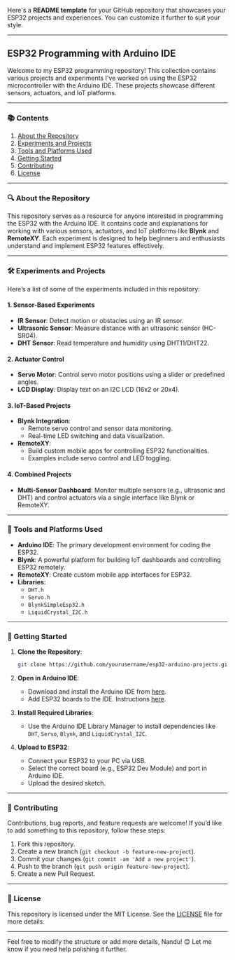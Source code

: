 Here's a **README template** for your GitHub repository that showcases your ESP32 projects and experiences. You can customize it further to suit your style.

---

## **ESP32 Programming with Arduino IDE**

Welcome to my ESP32 programming repository! This collection contains various projects and experiments I've worked on using the ESP32 microcontroller with the Arduino IDE. These projects showcase different sensors, actuators, and IoT platforms.

---

### **📚 Contents**
1. [About the Repository](#about-the-repository)
2. [Experiments and Projects](#experiments-and-projects)
3. [Tools and Platforms Used](#tools-and-platforms-used)
4. [Getting Started](#getting-started)
5. [Contributing](#contributing)
6. [License](#license)

---

### **🔍 About the Repository**

This repository serves as a resource for anyone interested in programming the ESP32 with the Arduino IDE. It contains code and explanations for working with various sensors, actuators, and IoT platforms like **Blynk** and **RemoteXY**. Each experiment is designed to help beginners and enthusiasts understand and implement ESP32 features effectively.

---

### **🛠️ Experiments and Projects**

Here’s a list of some of the experiments included in this repository:

#### **1. Sensor-Based Experiments**
- **IR Sensor**: Detect motion or obstacles using an IR sensor.
- **Ultrasonic Sensor**: Measure distance with an ultrasonic sensor (HC-SR04).
- **DHT Sensor**: Read temperature and humidity using DHT11/DHT22.

#### **2. Actuator Control**
- **Servo Motor**: Control servo motor positions using a slider or predefined angles.
- **LCD Display**: Display text on an I2C LCD (16x2 or 20x4).

#### **3. IoT-Based Projects**
- **Blynk Integration**: 
  - Remote servo control and sensor data monitoring.
  - Real-time LED switching and data visualization.
- **RemoteXY**:
  - Build custom mobile apps for controlling ESP32 functionalities.
  - Examples include servo control and LED toggling.

#### **4. Combined Projects**
- **Multi-Sensor Dashboard**: Monitor multiple sensors (e.g., ultrasonic and DHT) and control actuators via a single interface like Blynk or RemoteXY.

---

### **🧰 Tools and Platforms Used**
- **Arduino IDE**: The primary development environment for coding the ESP32.
- **Blynk**: A powerful platform for building IoT dashboards and controlling ESP32 remotely.
- **RemoteXY**: Create custom mobile app interfaces for ESP32.
- **Libraries**: 
  - `DHT.h`
  - `Servo.h`
  - `BlynkSimpleEsp32.h`
  - `LiquidCrystal_I2C.h`

---

### **🚀 Getting Started**

1. **Clone the Repository**:
   ```bash
   git clone https://github.com/yourusername/esp32-arduino-projects.git
   ```
2. **Open in Arduino IDE**:
   - Download and install the Arduino IDE from [here](https://www.arduino.cc/en/software).
   - Add ESP32 boards to the IDE. Instructions [here](https://docs.espressif.com/projects/arduino-esp32/en/latest/installing.html).

3. **Install Required Libraries**:
   - Use the Arduino IDE Library Manager to install dependencies like `DHT`, `Servo`, `Blynk`, and `LiquidCrystal_I2C`.

4. **Upload to ESP32**:
   - Connect your ESP32 to your PC via USB.
   - Select the correct board (e.g., ESP32 Dev Module) and port in Arduino IDE.
   - Upload the desired sketch.

---

### **🤝 Contributing**

Contributions, bug reports, and feature requests are welcome! If you’d like to add something to this repository, follow these steps:
1. Fork this repository.
2. Create a new branch (`git checkout -b feature-new-project`).
3. Commit your changes (`git commit -am 'Add a new project'`).
4. Push to the branch (`git push origin feature-new-project`).
5. Create a new Pull Request.

---

### **📄 License**

This repository is licensed under the MIT License. See the [LICENSE](LICENSE) file for more details.

---

Feel free to modify the structure or add more details, Nandu! 😊 Let me know if you need help polishing it further.
